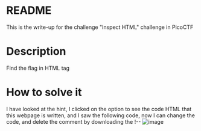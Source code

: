 # README #
This is the write-up for the challenge "Inspect HTML" challenge in PicoCTF
 # Description
Find the flag in HTML tag
# How to solve it
I have looked at the hint, I clicked on the option to see the code HTML that this webpage is written, and I saw the following code,
now I can change the code, and delete the comment by downloading the !-- 
![image](https://github.com/tamar-ayache/hadassah-picoctf-2024-writeups/assets/94697337/1b3aa7d5-69ff-44d8-9002-51f80599449f)
